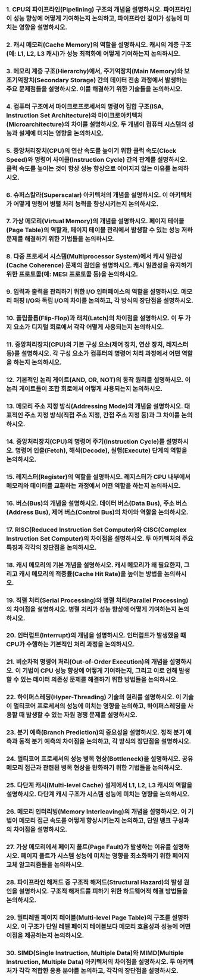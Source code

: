 ### 1. CPU의 파이프라인(Pipelining) 구조의 개념을 설명하시오. 파이프라인이 성능 향상에 어떻게 기여하는지 논의하고, 파이프라인 깊이가 성능에 미치는 영향을 설명하시오.

### 2. 캐시 메모리(Cache Memory)의 역할을 설명하시오. 캐시의 계층 구조(예: L1, L2, L3 캐시)가 성능 최적화에 어떻게 기여하는지 논의하시오.

### 3. 메모리 계층 구조(Hierarchy)에서, 주기억장치(Main Memory)와 보조기억장치(Secondary Storage) 간의 데이터 전송 과정에서 발생하는 주요 문제점들을 설명하시오. 이를 해결하기 위한 기술들을 논의하시오.

### 4. 컴퓨터 구조에서 마이크로프로세서의 명령어 집합 구조(ISA, Instruction Set Architecture)와 마이크로아키텍처(Microarchitecture)의 차이를 설명하시오. 두 개념이 컴퓨터 시스템의 성능과 설계에 미치는 영향을 논의하시오.

### 5. 중앙처리장치(CPU)의 연산 속도를 높이기 위한 클럭 속도(Clock Speed)와 명령어 사이클(Instruction Cycle) 간의 관계를 설명하시오. 클럭 속도를 높이는 것이 항상 성능 향상으로 이어지지 않는 이유를 논의하시오.

### 6. 슈퍼스칼라(Superscalar) 아키텍처의 개념을 설명하시오. 이 아키텍처가 어떻게 명령어 병렬 처리 능력을 향상시키는지 논의하시오.

### 7. 가상 메모리(Virtual Memory)의 개념을 설명하시오. 페이지 테이블(Page Table)의 역할과, 페이지 테이블 관리에서 발생할 수 있는 성능 저하 문제를 해결하기 위한 기법들을 논의하시오.

### 8. 다중 프로세서 시스템(Multiprocessor System)에서 캐시 일관성(Cache Coherence) 문제의 원인을 설명하시오. 캐시 일관성을 유지하기 위한 프로토콜(예: MESI 프로토콜 등)을 논의하시오.

### 9. 입력과 출력을 관리하기 위한 I/O 인터페이스의 역할을 설명하시오. 메모리 매핑 I/O와 독립 I/O의 차이를 논의하고, 각 방식의 장단점을 설명하시오.

### 10. 플립플롭(Flip-Flop)과 래치(Latch)의 차이점을 설명하시오. 이 두 가지 요소가 디지털 회로에서 각각 어떻게 사용되는지 논의하시오.

### 11. 중앙처리장치(CPU)의 기본 구성 요소(제어 장치, 연산 장치, 레지스터 등)를 설명하시오. 각 구성 요소가 컴퓨터의 명령어 처리 과정에서 어떤 역할을 하는지 논의하시오.

### 12. 기본적인 논리 게이트(AND, OR, NOT)의 동작 원리를 설명하시오. 이 논리 게이트들이 조합 회로에서 어떻게 사용되는지 논의하시오.

### 13. 메모리 주소 지정 방식(Addressing Mode)의 개념을 설명하시오. 대표적인 주소 지정 방식(직접 주소 지정, 간접 주소 지정 등)과 그 차이를 논의하시오.

### 14. 중앙처리장치(CPU)의 명령어 주기(Instruction Cycle)를 설명하시오. 명령어 인출(Fetch), 해석(Decode), 실행(Execute) 단계의 역할을 논의하시오.

### 15. 레지스터(Register)의 역할을 설명하시오. 레지스터가 CPU 내부에서 메모리와 데이터를 교환하는 과정에서 어떤 역할을 하는지 논의하시오.

### 16. 버스(Bus)의 개념을 설명하시오. 데이터 버스(Data Bus), 주소 버스(Address Bus), 제어 버스(Control Bus)의 차이와 역할을 논의하시오.

### 17. RISC(Reduced Instruction Set Computer)와 CISC(Complex Instruction Set Computer)의 차이점을 설명하시오. 두 아키텍처의 주요 특징과 각각의 장단점을 논의하시오.

### 18. 캐시 메모리의 기본 개념을 설명하시오. 캐시 메모리가 왜 필요한지, 그리고 캐시 메모리의 적중률(Cache Hit Rate)을 높이는 방법을 논의하시오.

### 19. 직렬 처리(Serial Processing)와 병렬 처리(Parallel Processing)의 차이점을 설명하시오. 병렬 처리가 성능 향상에 어떻게 기여하는지 논의하시오.

### 20. 인터럽트(Interrupt)의 개념을 설명하시오. 인터럽트가 발생했을 때 CPU가 수행하는 기본적인 처리 과정을 논의하시오.

### 21. 비순차적 명령어 처리(Out-of-Order Execution)의 개념을 설명하시오. 이 기법이 CPU 성능 향상에 어떻게 기여하는지, 그리고 이로 인해 발생할 수 있는 데이터 의존성 문제를 해결하기 위한 방법들을 논의하시오.

### 22. 하이퍼스레딩(Hyper-Threading) 기술의 원리를 설명하시오. 이 기술이 멀티코어 프로세서의 성능에 미치는 영향을 논의하고, 하이퍼스레딩을 사용할 때 발생할 수 있는 자원 경쟁 문제를 설명하시오.

### 23. 분기 예측(Branch Prediction)의 중요성을 설명하시오. 정적 분기 예측과 동적 분기 예측의 차이점을 논의하고, 각 방식의 장단점을 설명하시오.

### 24. 멀티코어 프로세서의 성능 병목 현상(Bottleneck)을 설명하시오. 공유 메모리 접근과 관련된 병목 현상을 완화하기 위한 기법들을 논의하시오.

### 25. 다단계 캐시(Multi-level Cache) 설계에서 L1, L2, L3 캐시의 역할을 설명하시오. 다단계 캐시 구조가 시스템 성능에 미치는 영향을 논의하시오.

### 26. 메모리 인터리빙(Memory Interleaving)의 개념을 설명하시오. 이 기법이 메모리 접근 속도를 어떻게 향상시키는지 논의하고, 단일 뱅크 구성과의 차이점을 설명하시오.

### 27. 가상 메모리에서 페이지 폴트(Page Fault)가 발생하는 이유를 설명하시오. 페이지 폴트가 시스템 성능에 미치는 영향을 최소화하기 위한 페이지 교체 알고리즘들을 논의하시오.

### 28. 파이프라인 해저드 중 구조적 해저드(Structural Hazard)의 발생 원인을 설명하시오. 구조적 해저드를 피하기 위한 하드웨어적 해결 방법들을 논의하시오.

### 29. 멀티레벨 페이지 테이블(Multi-level Page Table)의 구조를 설명하시오. 이 구조가 단일 레벨 페이지 테이블보다 메모리 효율성과 성능에 어떤 이점을 제공하는지 논의하시오.

### 30. SIMD(Single Instruction, Multiple Data)와 MIMD(Multiple Instruction, Multiple Data) 아키텍처의 차이점을 설명하시오. 두 아키텍처가 각각 적합한 응용 분야를 논의하고, 각각의 장단점을 설명하시오.
